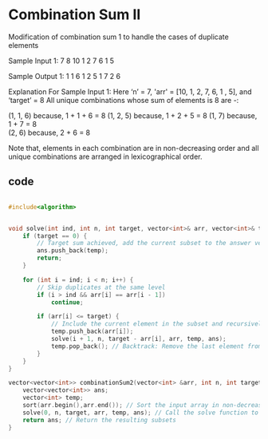 # Combination Sum II

Modification of combination sum 1 to handle the cases of duplicate elements


Sample Input 1:
7 8
10 1 2 7 6 1 5


Sample Output 1:
1 1 6
1 2 5
1 7
2 6


Explanation For Sample Input 1:
Here ‘n’ = 7, 'arr' = [10, 1, 2, 7, 6, 1 , 5], and ‘target’ = 8
All unique combinations whose sum of elements is 8 are -:     

(1, 1, 6)  because, 1 + 1 + 6 = 8
(1, 2, 5)  because,  1 + 2 + 5 = 8
(1, 7)  because, 1 + 7 = 8                                                                                                               
(2, 6)  because,  2 + 6 = 8

Note that, elements in each combination are in non-decreasing order and all unique combinations are arranged in lexicographical order. 

## code
```cpp

#include<algorithm>


void solve(int ind, int n, int target, vector<int>& arr, vector<int>& temp, vector<vector<int>>& ans) {
    if (target == 0) {
        // Target sum achieved, add the current subset to the answer vector
        ans.push_back(temp);
        return;
    }

    for (int i = ind; i < n; i++) {
        // Skip duplicates at the same level
        if (i > ind && arr[i] == arr[i - 1])
            continue;

        if (arr[i] <= target) {
            // Include the current element in the subset and recursively explore further
            temp.push_back(arr[i]);
            solve(i + 1, n, target - arr[i], arr, temp, ans);
            temp.pop_back(); // Backtrack: Remove the last element from the subset
        }
    }
}

vector<vector<int>> combinationSum2(vector<int> &arr, int n, int target){
    vector<vector<int>> ans;
    vector<int> temp;
    sort(arr.begin(),arr.end()); // Sort the input array in non-decreasing order
    solve(0, n, target, arr, temp, ans); // Call the solve function to find subsets
    return ans; // Return the resulting subsets
}




```